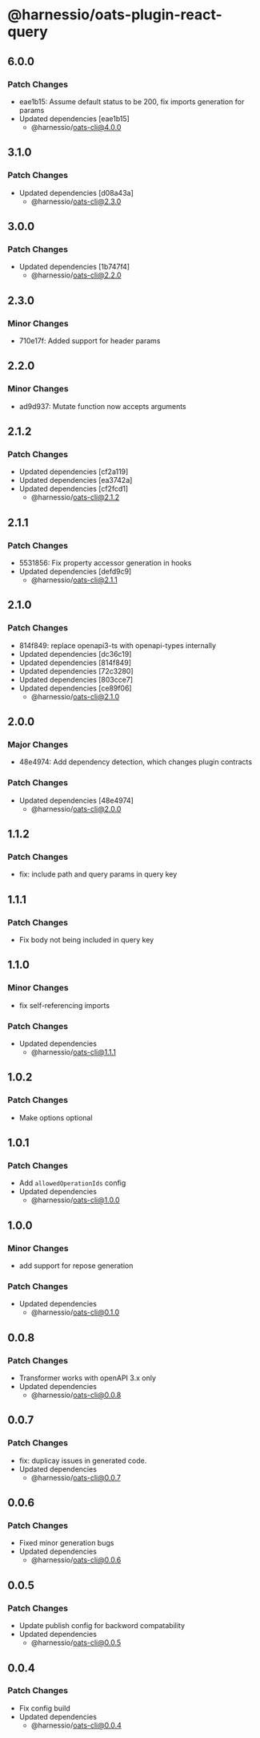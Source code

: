 # @harnessio/oats-plugin-react-query

## 6.0.0

### Patch Changes

- eae1b15: Assume default status to be 200, fix imports generation for params
- Updated dependencies [eae1b15]
  - @harnessio/oats-cli@4.0.0

## 3.1.0

### Patch Changes

- Updated dependencies [d08a43a]
  - @harnessio/oats-cli@2.3.0

## 3.0.0

### Patch Changes

- Updated dependencies [1b747f4]
  - @harnessio/oats-cli@2.2.0

## 2.3.0

### Minor Changes

- 710e17f: Added support for header params

## 2.2.0

### Minor Changes

- ad9d937: Mutate function now accepts arguments

## 2.1.2

### Patch Changes

- Updated dependencies [cf2a119]
- Updated dependencies [ea3742a]
- Updated dependencies [cf2fcd1]
  - @harnessio/oats-cli@2.1.2

## 2.1.1

### Patch Changes

- 5531856: Fix property accessor generation in hooks
- Updated dependencies [defd9c9]
  - @harnessio/oats-cli@2.1.1

## 2.1.0

### Patch Changes

- 814f849: replace openapi3-ts with openapi-types internally
- Updated dependencies [dc36c19]
- Updated dependencies [814f849]
- Updated dependencies [72c3280]
- Updated dependencies [803cce7]
- Updated dependencies [ce89f06]
  - @harnessio/oats-cli@2.1.0

## 2.0.0

### Major Changes

- 48e4974: Add dependency detection, which changes plugin contracts

### Patch Changes

- Updated dependencies [48e4974]
  - @harnessio/oats-cli@2.0.0

## 1.1.2

### Patch Changes

- fix: include path and query params in query key

## 1.1.1

### Patch Changes

- Fix body not being included in query key

## 1.1.0

### Minor Changes

- fix self-referencing imports

### Patch Changes

- Updated dependencies
  - @harnessio/oats-cli@1.1.1

## 1.0.2

### Patch Changes

- Make options optional

## 1.0.1

### Patch Changes

- Add `allowedOperationIds` config
- Updated dependencies
  - @harnessio/oats-cli@1.0.0

## 1.0.0

### Minor Changes

- add support for repose generation

### Patch Changes

- Updated dependencies
  - @harnessio/oats-cli@0.1.0

## 0.0.8

### Patch Changes

- Transformer works with openAPI 3.x only
- Updated dependencies
  - @harnessio/oats-cli@0.0.8

## 0.0.7

### Patch Changes

- fix: duplicay issues in generated code.
- Updated dependencies
  - @harnessio/oats-cli@0.0.7

## 0.0.6

### Patch Changes

- Fixed minor generation bugs
- Updated dependencies
  - @harnessio/oats-cli@0.0.6

## 0.0.5

### Patch Changes

- Update publish config for backword compatability
- Updated dependencies
  - @harnessio/oats-cli@0.0.5

## 0.0.4

### Patch Changes

- Fix config build
- Updated dependencies
  - @harnessio/oats-cli@0.0.4
